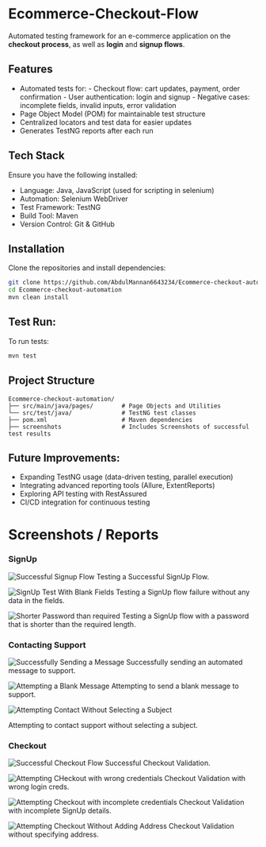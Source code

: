 # Ecommerce-Checkout-Flow
Automated testing framework for an e-commerce application on the **checkout process**, as well as **login** and **signup flows**.

## Features
- Automated tests for:
        - Checkout flow: cart updates, payment, order confirmation
        - User authentication: login and signup
        - Negative cases: incomplete fields, invalid inputs, error validation
- Page Object Model (POM) for maintainable test structure
- Centralized locators and test data for easier updates
- Generates TestNG reports after each run
## Tech Stack
Ensure you have the following installed:
- Language: Java, JavaScript (used for scripting in selenium)
- Automation: Selenium WebDriver
- Test Framework: TestNG
- Build Tool: Maven
- Version Control: Git & GitHub
## Installation
Clone the repositories and install dependencies:
```bash
git clone https://github.com/AbdulMannan6643234/Ecommerce-checkout-automation.git
cd Ecommerce-checkout-automation
mvn clean install
```
## Test Run:
To run tests:
```bash
mvn test
```
## Project Structure
```text
Ecommerce-checkout-automation/
├── src/main/java/pages/        # Page Objects and Utilities
└── src/test/java/              # TestNG test classes
├── pom.xml                     # Maven dependencies
├── screenshots                 # Includes Screenshots of successful test results
```
## Future Improvements:
- Expanding TestNG usage (data-driven testing, parallel execution)
- Integrating advanced reporting tools (Allure, ExtentReports)
- Exploring API testing with RestAssured
- CI/CD integration for continuous testing
# Screenshots / Reports
### SignUp
![Successful Signup Flow](/screenshots/SuccesfulSignUpTest.png)
Testing a Successful SignUp Flow.

![SignUp Test With Blank Fields](/screenshots/SignUpTestWithEmptyFields.png)
Testing a SignUp flow failure without any data in the fields.

![Shorter Password than required](/screenshots/SignUpTestWithShortPassword.png)
Testing a SignUp flow with a password that is shorter than the required length.

### Contacting Support
![Successfully Sending a Message](/screenshots/SuccessfulContactTest.png)
Successfully sending an automated message to support.

![Attempting a Blank Message](/screenshots/ContactTestWithEmptyMessage.png)
Attempting to send a blank message to support.

![Attempting Contact Without Selecting a Subject](/screenshots/ContactTestWithoutSelectingSubject.png)

Attempting to contact support without selecting a subject.

### Checkout
![Successful Checkout Flow](/screenshots/SuccessfulCheckoutFlow.png)
Successful Checkout Validation.

![Attempting CHeckout with wrong credentials](/screenshots/CheckoutTestWithWrongCredentials.png)
Checkout Validation with wrong login creds.

![Attempting Checkout with incomplete credentials](/screenshots/CheckoutTestWithIncompleteCredentials.png)
Checkout Validation with incomplete SignUp details.

![Attempting Checkout Without Adding Address](/screenshots/CheckoutTestWithoutAddress.png)
Checkout Validation without specifying address.
